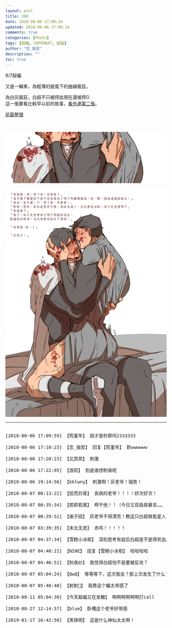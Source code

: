 ```yaml
---
layout: post
title: 288
date: 2018-08-06 17:09:14
updated: 2018-08-06 17:09:14
comments: true
categories: [Photo]
tags: [超蝙, SUPERBAT, 超蝠]
author: "恋_独哲"
description: ""
toc: true
---
```


<p>8/7超蝙&nbsp;</p> 
<p>又是一輛車，為輕薄的披風下的曲線瘋狂。</p> 
<p>為白灰瘋狂，白超不只被搾血現在還被搾O<br />這一張要看比較早以前的故事，<a target="_blank" rel="nofollow" href="https://www.weibo.com/2706868565/GtrQThPia?from=page_1005052706868565_profile&amp;wvr=6&amp;mod=weibotime"  >看外連第二張</a>。</p> 
<p><a target="_blank" rel="nofollow" href="https://www.weibo.com/2706868565/GrVAB3viG?from=page_1005052706868565_profile&amp;wvr=6&amp;mod=weibotime"  >前篇整理</a></p> 
<p><br /></p>

![](https://raw.githubusercontent.com/alicewish/maple50821/master/img_YW5MWVN1NEpoZFdoclExRVA1VDlwaTFpNmRxYjdzdmNqSktnQzRnbC9pbzVuSVRQTEZvTWx3PT0.jpg)

![](https://raw.githubusercontent.com/alicewish/maple50821/master/img_YW5MWVN1NEpoZFdoclExRVA1VDlwaWU1THdQYVllbE01cU1aR3p5dENaNUlZQnBwZWRqYmt3PT0.jpg)

---

<pre>

[2018-08-06 17:09:59] 【筠堇年】 刚才是秒屏吗2333333

[2018-08-06 17:10:23] 【恋_独哲】 回复【筠堇年】 對wwwwww

[2018-08-06 17:20:23] 【北冥夙】 刺激

[2018-08-06 17:22:05] 【游菈】 到底谁控制谁呢

[2018-08-06 19:14:56] 【kklwny】 刺激啊！灰老爷！强势！

[2018-08-07 00:13:22] 【拾荒的骨】 丧病的老爷！！！！好次好次！

[2018-08-07 00:35:34] 【若即若离】 榨干他！！（今日又双叒叕暴言……

[2018-08-07 00:39:52] 【谢子砚】 灰老爷干得漂亮！教这只白超做氪星人！！

[2018-08-07 03:39:35] 【末北无恙】 赤鸡！！！！！

[2018-08-07 04:37:34] 【雪糕小冰柜】 深刻思考有娃后白超是不是得贫血。

[2018-08-07 04:40:21] 【NINE】 回复【雪糕小冰柜】 哈哈哈哈

[2018-08-07 04:46:51] 【秋夜纱】 我觉得白超怕不是要被反攻？

[2018-08-07 05:04:24] 【QwQ】 等等等下，这次我会？那上次发生了什么？？？？(#ﾟДﾟ)

[2018-08-07 05:48:48] 【射射🍓】 我靠这个蝙太带感了

[2018-08-11 05:04:30] 【今天超蝠又在发糖】 啊啊啊啊啊啊打call

[2018-08-27 12:14:57] 【blue】 卧槽这个老爷好带感

[2019-01-17 16:42:50] 【黑择明】 这是什么神仙太太啊！

</pre>